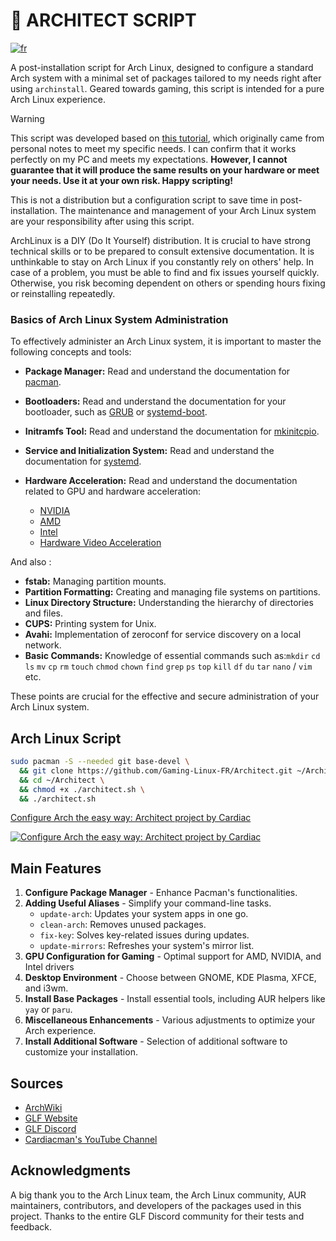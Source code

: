 # 🐧 ARCHITECT SCRIPT

[![fr](https://img.shields.io/badge/langue-français-blue.svg)](https://github.com/Cardiacman13/Architect)

A post-installation script for Arch Linux, designed to configure a standard Arch system with a minimal set of packages tailored to my needs right after using `archinstall`. Geared towards gaming, this script is intended for a pure Arch Linux experience.

> [!WARNING]
> This script was developed based on [this tutorial](https://github.com/Cardiacman13/tuto-archlinux-fr), which originally came from personal notes to meet my specific needs. I can confirm that it works perfectly on my PC and meets my expectations. **However, I cannot guarantee that it will produce the same results on your hardware or meet your needs. Use it at your own risk. Happy scripting!**
> 
> This is not a distribution but a configuration script to save time in post-installation. The maintenance and management of your Arch Linux system are your responsibility after using this script.
>
> ArchLinux is a DIY (Do It Yourself) distribution. It is crucial to have strong technical skills or to be prepared to consult extensive documentation. It is unthinkable to stay on Arch Linux if you constantly rely on others' help. In case of a problem, you must be able to find and fix issues yourself quickly. Otherwise, you risk becoming dependent on others or spending hours fixing or reinstalling repeatedly.

### Basics of Arch Linux System Administration

To effectively administer an Arch Linux system, it is important to master the following concepts and tools:

- **Package Manager:** Read and understand the documentation for [pacman](https://wiki.archlinux.org/title/Pacman_(Fran%C3%A7ais)).

- **Bootloaders:** Read and understand the documentation for your bootloader, such as [GRUB](https://wiki.archlinux.org/title/GRUB) or [systemd-boot](https://wiki.archlinux.org/title/Systemd-boot).

- **Initramfs Tool:** Read and understand the documentation for [mkinitcpio](https://wiki.archlinux.org/title/Mkinitcpio).

- **Service and Initialization System:** Read and understand the documentation for [systemd](https://wiki.archlinux.org/title/Systemd_(Fran%C3%A7ais)).

- **Hardware Acceleration:** Read and understand the documentation related to GPU and hardware acceleration:
  - [NVIDIA](https://wiki.archlinux.org/title/NVIDIA)
  - [AMD](https://wiki.archlinux.org/title/AMDGPU)
  - [Intel](https://wiki.archlinux.org/title/Intel_graphics)
  - [Hardware Video Acceleration](https://wiki.archlinux.org/title/Hardware_video_acceleration)

And also :

- **fstab:** Managing partition mounts.
- **Partition Formatting:** Creating and managing file systems on partitions.
- **Linux Directory Structure:** Understanding the hierarchy of directories and files.
- **CUPS:** Printing system for Unix.
- **Avahi:** Implementation of zeroconf for service discovery on a local network.
- **Basic Commands:** Knowledge of essential commands such as:`mkdir` `cd` `ls` `mv` `cp` `rm` `touch` `chmod` `chown` `find` `grep` `ps` `top` `kill` `df` `du` `tar` `nano` / `vim` etc.

These points are crucial for the effective and secure administration of your Arch Linux system.

## Arch Linux Script

```bash
sudo pacman -S --needed git base-devel \
  && git clone https://github.com/Gaming-Linux-FR/Architect.git ~/Architect \
  && cd ~/Architect \
  && chmod +x ./architect.sh \
  && ./architect.sh
```

[ Configure Arch the easy way: Architect project by Cardiac ](https://youtu.be/0MV3MxmO7ns?si=eOMc-e4wdSwv1Fbb)

[![Configure Arch the easy way: Architect project by Cardiac](https://img.youtube.com/vi/0MV3MxmO7ns/0.jpg)](https://youtu.be/0MV3MxmO7ns?si=eOMc-e4wdSwv1Fbb)

## Main Features

1. **Configure Package Manager** - Enhance Pacman's functionalities.
2. **Adding Useful Aliases** - Simplify your command-line tasks.
   - `update-arch`: Updates your system apps in one go.
   - `clean-arch`: Removes unused packages.
   - `fix-key`: Solves key-related issues during updates.
   - `update-mirrors`: Refreshes your system's mirror list.
3. **GPU Configuration for Gaming** - Optimal support for AMD, NVIDIA, and Intel drivers
4. **Desktop Environment** - Choose between GNOME, KDE Plasma, XFCE, and i3wm.
5. **Install Base Packages** - Install essential tools, including AUR helpers like `yay` or `paru`.
6. **Miscellaneous Enhancements** - Various adjustments to optimize your Arch experience.
7. **Install Additional Software** - Selection of additional software to customize your installation.

## Sources

- [ArchWiki](https://wiki.archlinux.org/)
- [GLF Website](https://www.gaminglinux.fr/)
- [GLF Discord](http://discord.gg/EP3Jm8YMvj)
- [Cardiacman's YouTube Channel](https://www.youtube.com/@Cardiacman)

## Acknowledgments

A big thank you to the Arch Linux team, the Arch Linux community, AUR maintainers, contributors, and developers of the packages used in this project. Thanks to the entire GLF Discord community for their tests and feedback.
